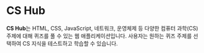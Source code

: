# CS Hub 

**CS Hub**는 HTML, CSS, JavaScript, 네트워크, 운영체제 등 다양한 컴퓨터 과학(CS) 주제에 대해 퀴즈를 풀 수 있는 웹 애플리케이션입니다. 사용자는 원하는 퀴즈 주제를 선택하여 CS 지식을 테스트하고 학습할 수 있습니다.
